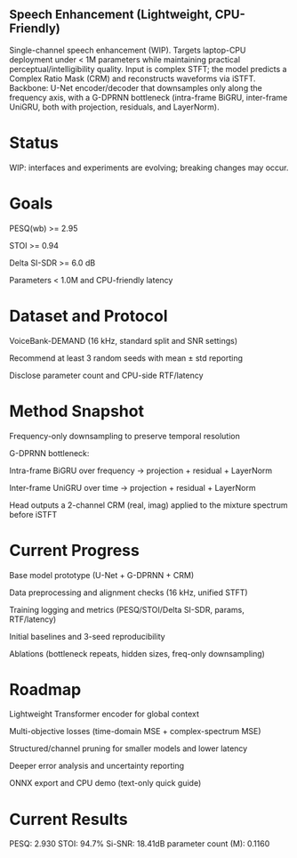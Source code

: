 ## Speech Enhancement (Lightweight, CPU-Friendly)

Single-channel speech enhancement (WIP). Targets laptop-CPU deployment under < 1M parameters while maintaining practical perceptual/intelligibility quality. Input is complex STFT; the model predicts a Complex Ratio Mask (CRM) and reconstructs waveforms via iSTFT. Backbone: U-Net encoder/decoder that downsamples only along the frequency axis, with a G-DPRNN bottleneck (intra-frame BiGRU, inter-frame UniGRU, both with projection, residuals, and LayerNorm).

# Status

WIP: interfaces and experiments are evolving; breaking changes may occur.

# Goals

PESQ(wb) >= 2.95

STOI >= 0.94

Delta SI-SDR >= 6.0 dB

Parameters < 1.0M and CPU-friendly latency

# Dataset and Protocol

VoiceBank-DEMAND (16 kHz, standard split and SNR settings)

Recommend at least 3 random seeds with mean ± std reporting

Disclose parameter count and CPU-side RTF/latency

# Method Snapshot

Frequency-only downsampling to preserve temporal resolution

G-DPRNN bottleneck:

Intra-frame BiGRU over frequency -> projection + residual + LayerNorm

Inter-frame UniGRU over time -> projection + residual + LayerNorm

Head outputs a 2-channel CRM (real, imag) applied to the mixture spectrum before iSTFT

# Current Progress

 Base model prototype (U-Net + G-DPRNN + CRM)

 Data preprocessing and alignment checks (16 kHz, unified STFT)

 Training logging and metrics (PESQ/STOI/Delta SI-SDR, params, RTF/latency)

 Initial baselines and 3-seed reproducibility

 Ablations (bottleneck repeats, hidden sizes, freq-only downsampling)

# Roadmap

 Lightweight Transformer encoder for global context

 Multi-objective losses (time-domain MSE + complex-spectrum MSE)

 Structured/channel pruning for smaller models and lower latency

 Deeper error analysis and uncertainty reporting

 ONNX export and CPU demo (text-only quick guide)

# Current Results 

PESQ: 2.930
STOI: 94.7%
Si-SNR: 18.41dB
parameter count (M): 0.1160
             
